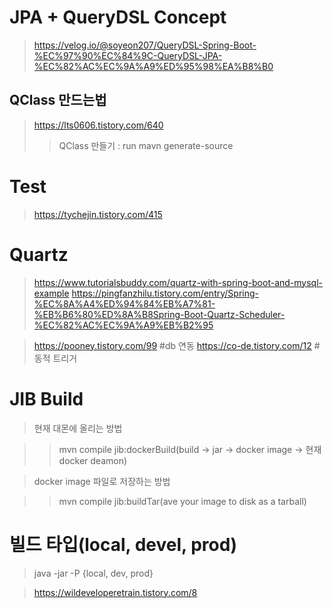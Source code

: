 #


# JPA + QueryDSL Concept

> https://velog.io/@soyeon207/QueryDSL-Spring-Boot-%EC%97%90%EC%84%9C-QueryDSL-JPA-%EC%82%AC%EC%9A%A9%ED%95%98%EA%B8%B0

## QClass 만드는법
> https://lts0606.tistory.com/640
>	> QClass 만들기 : run mavn generate-source

# Test

> https://tychejin.tistory.com/415

# Quartz

> https://www.tutorialsbuddy.com/quartz-with-spring-boot-and-mysql-example
> https://pingfanzhilu.tistory.com/entry/Spring-%EC%8A%A4%ED%94%84%EB%A7%81-%EB%B6%80%ED%8A%B8Spring-Boot-Quartz-Scheduler-%EC%82%AC%EC%9A%A9%EB%B2%95

> https://pooney.tistory.com/99 #db 연동
> https://co-de.tistory.com/12 #동적 트리거
# JIB Build 

>현재 대몬에 올리는 방법

>	>mvn compile jib:dockerBuild(build -> jar -> docker image -> 현재 docker deamon)

>docker image 파일로 저장하는 방법

>	>mvn compile jib:buildTar(ave your image to disk as a tarball)

# 빌드 타입(local, devel, prod)

> java -jar -P {local, dev, prod} 

> https://wildeveloperetrain.tistory.com/8